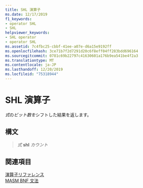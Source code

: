 ```yaml
---
title: SHL 演算子
ms.date: 12/17/2019
f1_keywords:
- operator SHL
- SHL
helpviewer_keywords:
- SHL operator
- operator SHL
ms.assetid: 7c4fbc25-cbbf-41ee-a07e-d6a15e9192ff
ms.openlocfilehash: 3ce71b7f2d7291d20c6f8eff04ff283bdd696164
ms.sourcegitcommit: 0781c69b22797c41630601a176b9ea541be4f2a3
ms.translationtype: MT
ms.contentlocale: ja-JP
ms.lasthandoff: 12/20/2019
ms.locfileid: "75318944"
---
```

# <a name="operator-shl"></a>SHL 演算子

*式*の*ビット数を*シフトした結果を返します。

## <a name="syntax"></a>構文

> *式* **shl** *カウント*

## <a name="see-also"></a>関連項目

[演算子リファレンス](operators-reference.md)\
[MASM BNF 文法](masm-bnf-grammar.md)
